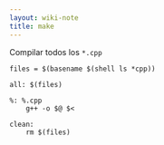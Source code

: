 ```yaml
---
layout: wiki-note
title: make
---
```

Compilar todos los `*.cpp`

    files = $(basename $(shell ls *cpp))

    all: $(files)

    %: %.cpp
        g++ -o $@ $<

    clean:
        rm $(files)
